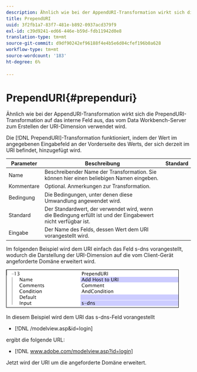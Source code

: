 ```yaml
---
description: Ähnlich wie bei der AppendURI-Transformation wirkt sich die PrependURI-Transformation auf das interne Feld aus, das vom Data Workbench-Server zum Erstellen der URI-Dimension verwendet wird.
title: PrependURI
uuid: 3f2fb1a7-83f7-481e-b892-0937acd379f9
exl-id: c39d9241-ed66-446e-b59d-fdb11942d0e8
translation-type: tm+mt
source-git-commit: d9df90242ef96188f4e4b5e6d04cfef196b0a628
workflow-type: tm+mt
source-wordcount: '183'
ht-degree: 6%

---
```


# PrependURI{#prependuri}

Ähnlich wie bei der AppendURI-Transformation wirkt sich die PrependURI-Transformation auf das interne Feld aus, das vom Data Workbench-Server zum Erstellen der URI-Dimension verwendet wird.

Die [!DNL PrependURI]-Transformation funktioniert, indem der Wert im angegebenen Eingabefeld an der Vorderseite des Werts, der sich derzeit im URI befindet, hinzugefügt wird.

| Parameter | Beschreibung | Standard |
|---|---|---|
| Name | Beschreibender Name der Transformation. Sie können hier einen beliebigen Namen eingeben. |  |
| Kommentare | Optional. Anmerkungen zur Transformation. |  |
| Bedingung | Die Bedingungen, unter denen diese Umwandlung angewendet wird. |  |
| Standard | Der Standardwert, der verwendet wird, wenn die Bedingung erfüllt ist und der Eingabewert nicht verfügbar ist. |  |
| Eingabe | Der Name des Felds, dessen Wert dem URI vorangestellt wird. |  |

Im folgenden Beispiel wird dem URI einfach das Feld s-dns vorangestellt, wodurch die Darstellung der URI-Dimension auf die vom Client-Gerät angeforderte Domäne erweitert wird.

![](assets/cfg_TransformationType_PrependURI.png)

In diesem Beispiel wird dem URI das s-dns-Feld vorangestellt

* [!DNL /modelview.asp&id=login]

ergibt die folgende URL:

* [!DNL www.adobe.com/modelview.asp?id=login]

Jetzt wird der URI um die angeforderte Domäne erweitert.
